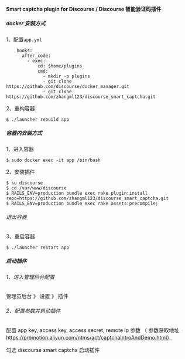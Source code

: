 #### Smart captcha plugin for Discourse / Discourse 智能验证码插件

##### docker 安装方式
1、配置`app.yml` 
```
    hooks:
      after_code:
        - exec:
            cd: $home/plugins
            cmd:
              - mkdir -p plugins
              - git clone https://github.com/discourse/docker_manager.git
              - git clone https://github.com/zhangml123/discourse_smart_captcha.git
```
2、重构容器
```
$ ./launcher rebuild app
```
##### 容器内安装方式
1、进入容器
```
$ sudo docker exec -it app /bin/bash
```
2、安装插件
```
$ su discourse 
$ cd /var/www/discourse 
$ RAILS_ENV=production bundle exec rake plugin:install repo=https://github.com/zhangml123/discourse_smart_captcha.git 
$ RAILS_ENV=production bundle exec rake assets:precompile;

```
###### 退出容器
3、重启容器
```
$ ./launcher restart app
```

##### 启动插件

###### 1、进入管理后台配置

管理员后台 》 设置 》 插件

###### 2、配置参数并启动插件

配置 app key, access key, access secret, remote ip 参数 （ 参数获取地址 https://promotion.aliyun.com/ntms/act/captchaIntroAndDemo.html）

勾选 discourse smart captcha 启动插件


